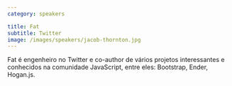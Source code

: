 ```yaml
---
category: speakers

title: Fat
subtitle: Twitter
image: /images/speakers/jacob-thornton.jpg
---
```

Fat é engenheiro no Twitter e co-author de vários projetos interessantes e conhecidos na comunidade JavaScript, entre eles: Bootstrap, Ender, Hogan.js.